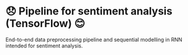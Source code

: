 #  😞 Pipeline for sentiment analysis (TensorFlow) 😊

End-to-end data preprocessing pipeline and sequential modelling in RNN intended for sentiment analysis.
